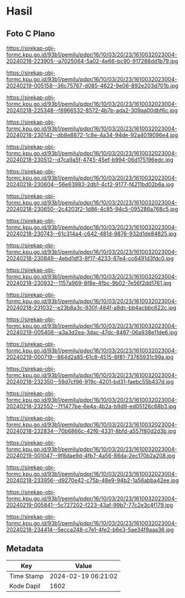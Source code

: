 # Hasil

## Foto C Plano

https://sirekap-obj-formc.kpu.go.id/93b1/pemilu/pdpr/16/10/03/20/23/1610032023004-20240218-223905--a7025064-5a02-4e66-bc90-917288dd1b79.jpg

https://sirekap-obj-formc.kpu.go.id/93b1/pemilu/pdpr/16/10/03/20/23/1610032023004-20240219-005158--36c75767-d085-4622-9e06-892e203d701b.jpg

https://sirekap-obj-formc.kpu.go.id/93b1/pemilu/pdpr/16/10/03/20/23/1610032023004-20240218-225348--f8966532-8572-4b7b-ada2-309aa00dbf6c.jpg

https://sirekap-obj-formc.kpu.go.id/93b1/pemilu/pdpr/16/10/03/20/23/1610032023004-20240218-230142--db8e8872-1c8e-4a34-94de-92a4019096e4.jpg

https://sirekap-obj-formc.kpu.go.id/93b1/pemilu/pdpr/16/10/03/20/23/1610032023004-20240218-230512--d7ca9a5f-4745-45ef-b994-06d175196edc.jpg

https://sirekap-obj-formc.kpu.go.id/93b1/pemilu/pdpr/16/10/03/20/23/1610032023004-20240218-230604--56e63983-2db1-4cf2-9177-f4211bd02b6a.jpg

https://sirekap-obj-formc.kpu.go.id/93b1/pemilu/pdpr/16/10/03/20/23/1610032023004-20240218-230650--2c4203f2-1d86-4c85-94c5-095286a768c5.jpg

https://sirekap-obj-formc.kpu.go.id/93b1/pemilu/pdpr/16/10/03/20/23/1610032023004-20240218-230743--61c314a4-c642-481d-9876-932d1de84825.jpg

https://sirekap-obj-formc.kpu.go.id/93b1/pemilu/pdpr/16/10/03/20/23/1610032023004-20240218-230849--4ebd1df3-8f17-4233-87e4-cc6491d3fdc0.jpg

https://sirekap-obj-formc.kpu.go.id/93b1/pemilu/pdpr/16/10/03/20/23/1610032023004-20240218-230932--1157a969-8f8e-4fbc-9b02-7e56f2dd1761.jpg

https://sirekap-obj-formc.kpu.go.id/93b1/pemilu/pdpr/16/10/03/20/23/1610032023004-20240218-231032--e23b8a3c-930f-484f-a8dc-bb4acbbc622c.jpg

https://sirekap-obj-formc.kpu.go.id/93b1/pemilu/pdpr/16/10/03/20/23/1610032023004-20240219-005406--a3a3d2ea-3dac-47dc-8467-06a938e11de6.jpg

https://sirekap-obj-formc.kpu.go.id/93b1/pemilu/pdpr/16/10/03/20/23/1610032023004-20240219-000719--864d2a85-61c8-4515-8f81-73765931c99a.jpg

https://sirekap-obj-formc.kpu.go.id/93b1/pemilu/pdpr/16/10/03/20/23/1610032023004-20240218-232350--59d7cf96-919c-4201-bd31-faebc55b437d.jpg

https://sirekap-obj-formc.kpu.go.id/93b1/pemilu/pdpr/16/10/03/20/23/1610032023004-20240218-232552--7f1477be-6e4a-4b2a-b9d9-ed05126c68b3.jpg

https://sirekap-obj-formc.kpu.go.id/93b1/pemilu/pdpr/16/10/03/20/23/1610032023004-20240218-232834--70b6866c-42f6-4331-8bfd-a557f80d2d3b.jpg

https://sirekap-obj-formc.kpu.go.id/93b1/pemilu/pdpr/16/10/03/20/23/1610032023004-20240219-001047--9f8dae9d-4fb7-4a56-86da-2ec170b2a208.jpg

https://sirekap-obj-formc.kpu.go.id/93b1/pemilu/pdpr/16/10/03/20/23/1610032023004-20240218-233956--d9270e42-c75b-48e9-94b2-1a56abba42ee.jpg

https://sirekap-obj-formc.kpu.go.id/93b1/pemilu/pdpr/16/10/03/20/23/1610032023004-20240219-005841--5c727202-f223-43af-99b7-77c2e3c4f179.jpg

https://sirekap-obj-formc.kpu.go.id/93b1/pemilu/pdpr/16/10/03/20/23/1610032023004-20240218-234414--5ecca248-c7e1-4fe2-b6e3-5ae34f8aaa36.jpg


## Metadata

| Key        | Value               |
| ---------- | ------------------- |
| Time Stamp | 2024-02-19 06:21:02 |
| Kode Dapil | 1602                |



